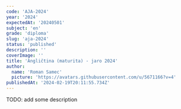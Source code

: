 ```yaml
---
code: 'AJA-2024'
year: '2024'
expectedAt: '20240501'
subject: 'en'
grade: 'diploma'
slug: 'aja-2024'
status: 'published'
description: ''
coverImage: ''
title: 'Angličtina (maturita) - jaro 2024'
author:
  name: 'Roman Samec'
  picture: 'https://avatars.githubusercontent.com/u/5671166?v=4'
publishedAt: '2024-02-19T20:11:55.734Z'
---
```


TODO: add some description